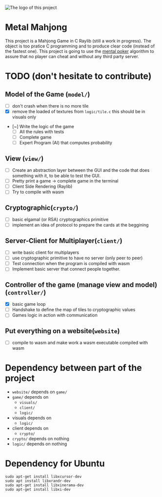 ![The logo of this project](data/Logo_Mental_Mahjong2.svg)

# Metal Mahjong 
This project is a Mahjong Game in C Raylib (still a work in progress). The object is too pratice C programming and to produce clear code (instead of the fastest one). This project is going to use the [mental poker](https://en.wikipedia.org/wiki/Mental_poker) algorithm to assure that no player can cheat and without any third party server.

# TODO (don't hesitate to contribute)
## Model of the Game (`model/`)
- [ ] don't crash when there is no more tile
- [x] remove the loaded of textures from `logic/tile.c` this should be in
visuals only
- [~] Write the logic of the game
    - [ ] All the rules with tests
    - [ ] Complete game
    - [ ] Expert Program (AI) that computes probability

## View (`view/`)
- [ ] Create an abstraction layer between the GUI and the code that does
something with it, to be able to test the GUI.
- [ ] Pretty print a game -> complete game in the terminal
- [ ] Client Side Rendering (Raylib)
- [ ] Try to compile with wasm

## Cryptographic(`crypto/`)
- [ ] basic elgamal (or RSA) cryptographics primitive
- [ ] implement an idea of protocol to prepare the cards at the beggining

## Server-Client for Multiplayer(`client/`)
- [ ] write basic client for multiplayers
- [ ] use cryptographic primitive to have no server (only peer to peer)
- [ ] Test connection when the program is compiled with wasm
- [ ] Implement basic server that connect people together.

## Controller of the game (manage view and model) (`controller/`)
- [x] basic game loop
- [ ] Handshake to define the map of tiles to cryptographic values
- [ ] Games logic in action with communication

## Put everything on a website(`website`)
- [ ] compile to wasm and make work a wasm executable compiled with wasm

# Dependency between part of the project
- `website/` depends on `game/`
- `game/` depends on
    - `visuals/`
    - `client/`
    - `logic/`
- visuals depends on
    - `logic/`
- client depends on
    - `crypto/`
- `crypto/` depends on nothing
- `logic/` depends on nothing

# Dependency for Ubuntu
```
sudo apt-get install libxcursor-dev
sudo apt install libxrandr-dev
sudo apt-get install libxinerama-dev
sudo apt-get install libxi-dev
```
